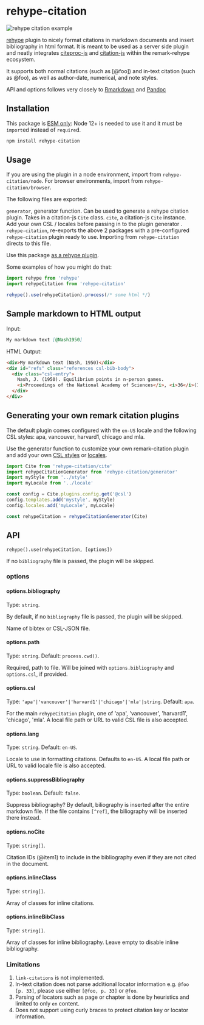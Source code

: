 # rehype-citation

![rehype citation example](./example.png)

[rehype](https://github.com/wooorm/rehype) plugin to nicely format citations in markdown documents and insert bibliography in html format. It is meant to be used as a server side plugin and neatly integrates [citeproc-js](https://github.com/Juris-M/citeproc-js) and [citation-js](https://github.com/citation-js/citation-js) within the remark-rehype ecosystem.

It supports both normal citations (such as [@foo]) and in-text citation (such as @foo), as well as author-date, numerical, and note styles.

API and options follows very closely to [Rmarkdown](https://bookdown.org/yihui/rmarkdown-cookbook/bibliography.html) and [Pandoc](https://pandoc.org/MANUAL.html#citations)

## Installation

This package is [ESM only](https://gist.github.com/sindresorhus/a39789f98801d908bbc7ff3ecc99d99c):
Node 12+ is needed to use it and it must be `import`ed instead of `require`d.

```js
npm install rehype-citation
```

## Usage

If you are using the plugin in a node environment, import from `rehype-citation/node`. For browser environments, import from `rehype-citation/browser`.

The following files are exported:

`generator`, generator function. Can be used to generate a rehype citation plugin. Takes in a citation-js `Cite` class.
`cite`, a citation-js `Cite` instance. Add your own CSL / locales before passing in to the plugin generator .
`rehype-citation`, re-exports the above 2 packages with a pre-configured `rehype-citation` plugin ready to use. Importing from `rehype-citation` directs to this file.

Use this package [as a rehype plugin](https://github.com/rehypejs/rehype/blob/master/doc/plugins.md#using-plugins).

Some examples of how you might do that:

```js
import rehype from 'rehype'
import rehypeCitation from 'rehype-citation'

rehype().use(rehypeCitation).process(/* some html */)
```

## Sample markdown to HTML output

Input:

```md
My markdown text [@Nash1950]
```

HTML Output:

```html
<div>My markdown text (Nash, 1950)</div>
<div id="refs" class="references csl-bib-body">
  <div class="csl-entry">
    Nash, J. (1950). Equilibrium points in n-person games.
    <i>Proceedings of the National Academy of Sciences</i>, <i>36</i>(1), 48–49.
  </div>
</div>
```

## Generating your own remark citation plugins

The default plugin comes configured with the `en-US` locale and the following CSL styles: apa, vancouver, harvard1, chicago and mla.

Use the generator function to customize your own remark-citation plugin and add your own [CSL styles](https://github.com/citation-style-language/styles) or [locales](https://github.com/citation-style-language/locales).

```js
import Cite from 'rehype-citation/cite'
import rehypeCitationGenerator from 'rehype-citation/generator'
import myStyle from '../style'
import myLocale from '../locale'

const config = Cite.plugins.config.get('@csl')
config.templates.add('mystyle', myStyle)
config.locales.add('myLocale', myLocale)

const rehypeCitation = rehypeCitationGenerator(Cite)
```

## API

`rehype().use(rehypeCitation, [options])`

If no `bibliography` file is passed, the plugin will be skipped.

### options

#### options.bibliography

Type: `string`.

By default, if no `bibliography` file is passed, the plugin will be skipped.

Name of bibtex or CSL-JSON file.

#### options.path

Type: `string`.
Default: `process.cwd()`.

Required, path to file. Will be joined with `options.bibliography` and `options.csl`, if provided.

#### options.csl

Type: `'apa'|'vancouver'|'harvard1'|'chicago'|'mla'|string`.
Default: `apa`.

For the main `rehypeCitation` plugin, one of 'apa', 'vancouver', 'harvard1', 'chicago', 'mla'. A local file path or URL to valid CSL file is also accepted.

#### options.lang

Type: `string`.
Default: `en-US`.

Locale to use in formatting citations. Defaults to `en-US`. A local file path or URL to valid locale file is also accepted.

#### options.suppressBibliography

Type: `boolean`.
Default: `false`.

Suppress bibliography? By default, biliography is inserted after the entire markdown file. If the file contains `[^ref]`, the biliography will be inserted there instead.

#### options.noCite

Type: `string[]`.

Citation IDs (@item1) to include in the bibliography even if they are not cited in the document.

#### options.inlineClass

Type: `string[]`.

Array of classes for inline citations.

#### options.inlineBibClass

Type: `string[]`.

Array of classes for inline bibliography. Leave empty to disable inline bibliography.

### Limitations

1. `link-citations` is not implemented.
2. In-text citation does not parse additional locator information e.g. `@foo [p. 33]`, please use either `[@foo, p. 33]` or `@foo`.
3. Parsing of locators such as page or chapter is done by heuristics and limited to only `en` content.
4. Does not support using curly braces to protect citation key or locator information.
